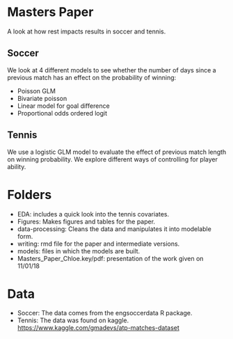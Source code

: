 # Masters Paper
A look at how rest impacts results in soccer and tennis. 

## Soccer
We look at 4 different models to see whether the number of days since a previous match has an effect on the probability of winning:
* Poisson GLM
* Bivariate poisson
* Linear model for goal difference
* Proportional odds ordered logit

## Tennis
We use a logistic GLM model to evaluate the effect of previous match length on winning probability. We explore different ways of controlling for player ability.

# Folders
* EDA: includes a quick look into the tennis covariates.
* Figures: Makes figures and tables for the paper.
* data-processing: Cleans the data and manipulates it into modelable form.
* writing: rmd file for the paper and intermediate versions.
* models: files in which the models are built.
* Masters_Paper_Chloe.key/pdf: presentation of the work given on 11/01/18

# Data
* Soccer: The data comes from the engsoccerdata R package.
* Tennis: The data was found on kaggle. https://www.kaggle.com/gmadevs/atp-matches-dataset
